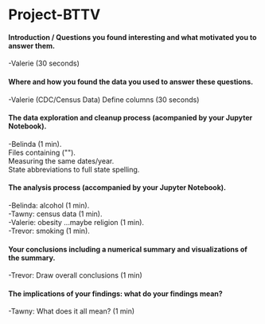 # Project-BTTV

#### Introduction / Questions you found interesting and what motivated you to answer them.
-Valerie (30 seconds)


#### Where and how you found the data you used to answer these questions.
-Valerie (CDC/Census Data) Define columns (30 seconds)


#### The data exploration and cleanup process (acompanied by your Jupyter Notebook).
-Belinda (1 min).  
Files containing ("").  
Measuring the same dates/year.  
State abbreviations to full state spelling.  


#### The analysis process (accompanied by your Jupyter Notebook).
-Belinda: alcohol (1 min).  
-Tawny: census data (1 min).  
-Valerie: obesity ...maybe religion (1 min).  
-Trevor: smoking (1 min).  


#### Your conclusions including a numerical summary and visualizations of the summary.
-Trevor: Draw overall conclusions (1 min)


#### The implications of your findings: what do your findings mean?
-Tawny: What does it all mean? (1 min)



